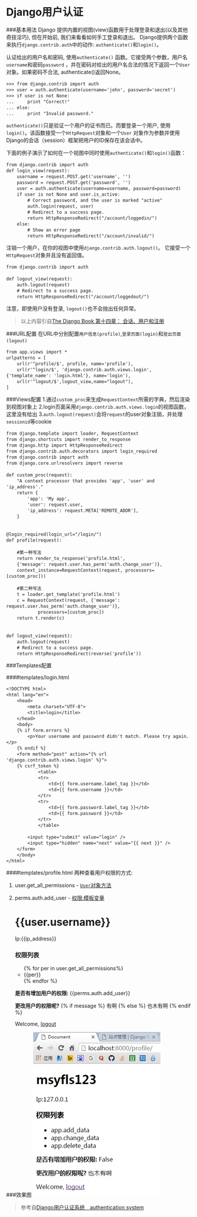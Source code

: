 Django用户认证
===
###基本用法
Django 提供内置的视图(view)函数用于处理登录和退出(以及其他奇技淫巧), 但在开始前, 我们来看看如何手工登录和退出。 Django提供两个函数来执行`django.contrib.auth`中的动作: `authenticate()`和`login()`。

认证给出的用户名和密码, 使用`authenticate()` 函数。它接受两个参数，用户名`username`和密码`password` ，并在密码对给出的用户名合法的情况下返回一个`User`对象。如果密码不合法, authenticate()返回None。

	>>> from django.contrib import auth
	>>> user = auth.authenticate(username='john', password='secret')
	>>> if user is not None:
	...     print "Correct!"
	... else:
	...     print "Invalid password."

`authenticate()`只是验证一个用户的证书而已。而要登录一个用户, 使用`login()`。该函数接受一个`HttpRequest`对象和一个`User` 对象作为参数并使用Django的会话（session）框架把用户的ID保存在该会话中。

下面的例子演示了如何在一个视图中同时使用`authenticate()`和`login()`函数：

	from django.contrib import auth
	def login_view(request):
	    username = request.POST.get('username', '')
	    password = request.POST.get('password', '')
	    user = auth.authenticate(username=username, password=password)
	    if user is not None and user.is_active:
	        # Correct password, and the user is marked "active"
	        auth.login(request, user)
	        # Redirect to a success page.
	        return HttpResponseRedirect("/account/loggedin/")
	    else:
	        # Show an error page
	        return HttpResponseRedirect("/account/invalid/")
注销一个用户，在你的视图中使用`django.contrib.auth.logout()`。 它接受一个`HttpRequest`对象并且没有返回值。

	from django.contrib import auth

	def logout_view(request):
	    auth.logout(request)
	    # Redirect to a success page.
	    return HttpResponseRedirect("/account/loggedout/")

注意，即使用户没有登录, `logout()`也不会抛出任何异常。
>以上内容引自[The Django Book 第十四章： 会话、用户和注册](http://djangobook.py3k.cn/2.0/chapter14/#cn135)

###URL配置
在URL中分别配置`用户信息(profile)`,`登录页面(login)`和`登出页面(logout)`

	from app.views import *
	urlpatterns = [
		url(r'^profile/$', profile, name='profile'),
	    url(r'^login/$', 'django.contrib.auth.views.login', {'template_name': 'login.html'}, name='login'),
	    url(r'^logout/$',logout_view,name="logout"),
	]

###Views配置
1.通过`custom_proc`来生成`RequestContext`所需的字典，然后渲染到视图对象上
2.login页面采用`django.contrib.auth.views.login`的视图函数，这里没有给出
3.`auth.logout(request)`会将`request`的user对象注销，并处理`sessionid`等cookie

	from django.template import loader, RequestContext
	from django.shortcuts import render_to_response
	from django.http import HttpResponseRedirect
	from django.contrib.auth.decorators import login_required
	from django.contrib import auth
	from django.core.urlresolvers import reverse

	def custom_proc(request):
	    "A context processor that provides 'app', 'user' and 'ip_address'."
	    return {
	        'app': 'My app',
	        'user': request.user,
	        'ip_address': request.META['REMOTE_ADDR'],
	    }


	@login_required(login_url="/login/")  
	def profile(request):  

		#第一种写法
        return render_to_response('profile.html',
        {'message': request.user.has_perm('auth.change_user')},
        context_instance=RequestContext(request, processors=[custom_proc]))

        #第二种写法
        t = loader.get_template('profile.html')
	    c = RequestContext(request, {'message': request.user.has_perm('auth.change_user')},
	            processors=[custom_proc])
	    return t.render(c)


	def logout_view(request):
	    auth.logout(request)
	    # Redirect to a success page.
	    return HttpResponseRedirect(reverse('profile'))

###Templates配置

####templates/login.html

	<!DOCTYPE html>  
	<html lang="en">
	    <head>
	        <meta charset="UTF-8">
	        <title>login</title>  
	    </head>  
	    <body>  
	    {% if form.errors %}  
	        <p>Your username and password didn't match. Please try again.</p>  
	    {% endif %}  
	    <form method="post" action="{% url 'django.contrib.auth.views.login' %}">  
	    {% csrf_token %}  
	            <table>  
	            <tr>  
	                <td>{{ form.username.label_tag }}</td>  
	                <td>{{ form.username }}</td>  
	            </tr>  
	            <tr>  
	                <td>{{ form.password.label_tag }}</td>  
	                <td>{{ form.password }}</td>  
	            </tr>  
	            </table>  

	        <input type="submit" value="login" />  
	        <input type="hidden" name="next" value="{{ next }}" />  
	    </form>  
	    </body>  
	</html>  

####templates/profile.html
两种查看用户权限的方式:
1. user.get_all_permissions  -  [`User`对象方法](http://djangobook.py3k.cn/2.0/chapter14/#cn131)
2. perms.auth.add_user  -  [权限:模板变量](http://python.usyiyi.cn/django/topics/auth/default.html#permissions)


	<!DOCTYPE html>
	<html lang="en">
	<head>
		<meta charset="UTF-8">
		<title>Document</title>
	</head>
	<body>
		<h1>{{user.username}}</h1>
		<p>Ip:{{ip_address}}</p>
		<h3>权限列表</h3>
		<ul>
			{% for per in user.get_all_permissions%}
				<li>{{per}}</li>
			{% endfor %}
		</ul>
		<p><b>是否有增加用户的权限: </b>{{perms.auth.add_user}}</p>
		<p><b>更改用户的权限呢?</b>
			{% if message %}
				有啊
			{% else %}
				也木有啊
			{% endif %}
		</p>
		Welcome, <a target="_self" href="/logout/">logout</a>
	</body>
	</html>

###效果图
![用户详情页面](imgs/auth.jpg)

>参考自[Django用户认证系统　authentication system](http://blog.csdn.net/feelang/article/details/24992693)
